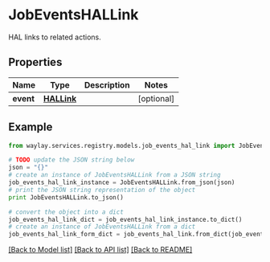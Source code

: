 # JobEventsHALLink

HAL links to related actions.

## Properties

Name | Type | Description | Notes
------------ | ------------- | ------------- | -------------
**event** | [**HALLink**](HALLink.md) |  | [optional] 

## Example

```python
from waylay.services.registry.models.job_events_hal_link import JobEventsHALLink

# TODO update the JSON string below
json = "{}"
# create an instance of JobEventsHALLink from a JSON string
job_events_hal_link_instance = JobEventsHALLink.from_json(json)
# print the JSON string representation of the object
print JobEventsHALLink.to_json()

# convert the object into a dict
job_events_hal_link_dict = job_events_hal_link_instance.to_dict()
# create an instance of JobEventsHALLink from a dict
job_events_hal_link_form_dict = job_events_hal_link.from_dict(job_events_hal_link_dict)
```
[[Back to Model list]](../README.md#documentation-for-models) [[Back to API list]](../README.md#documentation-for-api-endpoints) [[Back to README]](../README.md)


